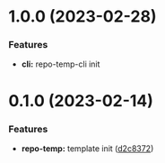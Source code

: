 # 1.0.0 (2023-02-28)


### Features

* **cli:** repo-temp-cli init



# 0.1.0 (2023-02-14)


### Features

* **repo-temp:** template init ([d2c8372](https://github.com/ningbonb/repo-temp/commit/d2c8372043211b2c3f9a2e56c1b8e0badd23a624))
